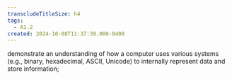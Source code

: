 ```yaml
---
transcludeTitleSize: h4
tags:
  - A1.2
created: 2024-10-08T11:37:39.000-0400
---
```

demonstrate an understanding of how a computer uses various systems (e.g., binary, hexadecimal, ASCII, Unicode) to internally represent data and store information;
